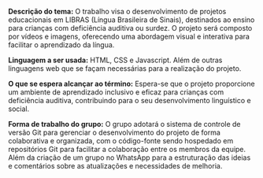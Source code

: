 <strong>Descrição do tema:</strong> O trabalho visa o desenvolvimento de projetos educacionais em LIBRAS (Língua Brasileira de Sinais), destinados ao ensino para crianças com deficiência auditiva ou surdez. O projeto será composto por vídeos e imagens, oferecendo uma abordagem visual e interativa para facilitar o aprendizado da língua.

<strong>Linguagem a ser usada:</strong> HTML, CSS e Javascript. Além de outras linguagens web que se façam necessárias para a realização do projeto.

<strong>O que se espera alcançar ao término:</strong> Espera-se que o projeto proporcione um ambiente de aprendizado inclusivo e eficaz para crianças com deficiência auditiva, contribuindo para o seu desenvolvimento linguístico e social. 

<strong> Forma de trabalho do grupo:</strong> O grupo adotará o sistema de controle de versão Git para gerenciar o desenvolvimento do projeto de forma colaborativa e organizada, com o código-fonte sendo hospedado em repositórios Git para facilitar a colaboração entre os membros da equipe. Além da criação de um grupo no WhatsApp para a estruturação das ideias e comentários sobre as atualizações e necessidades de melhoria.



